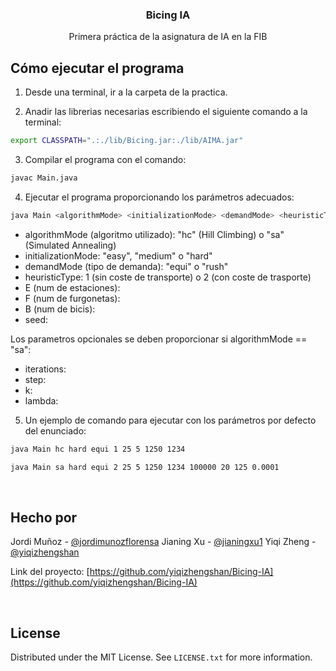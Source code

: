 <div align="center">

  <h3 align="center">Bicing IA</h3>

  <p align="center">
    Primera práctica de la asignatura de IA en la FIB
  </p>

</div>



## Cómo ejecutar el programa

1. Desde una terminal, ir a la carpeta de la practica.

2. Anadir las librerias necesarias escribiendo el siguiente comando a la terminal:
  ```sh
  export CLASSPATH=".:./lib/Bicing.jar:./lib/AIMA.jar"
  ```

3. Compilar el programa con el comando:
  ```sh
  javac Main.java
  ```

4. Ejecutar el programa proporcionando los parámetros adecuados:
  ```sh
  java Main <algorithmMode> <initializationMode> <demandMode> <heuristicType> <E> <F> <B> <seed> [<iterations> <step> <k> <lambda>]
  ```

  * algorithmMode (algoritmo utilizado): "hc" (Hill Climbing) o "sa" (Simulated Annealing)
  * initializationMode: "easy", "medium" o "hard"
  * demandMode (tipo de demanda): "equi" o "rush"
  * heuristicType: 1 (sin coste de transporte) o 2 (con coste de trasporte)
  * E (num de estaciones): <entero positivo>
  * F (num de furgonetas): <entero positivo>
  * B (num de bicis): <entero positivo>
  * seed: <entero positivo>

  Los parametros opcionales se deben proporcionar si algorithmMode == "sa":
  * iterations: <entero positivo>
  * step: <entero positivo>
  * k: <entero positivo>
  * lambda: <double positivo>

5. Un ejemplo de comando para ejecutar con los parámetros por defecto del enunciado:
  ```sh
  java Main hc hard equi 1 25 5 1250 1234
  ```
  ```sh
  java Main sa hard equi 2 25 5 1250 1234 100000 20 125 0.0001
  ```
<br>

## Hecho por

Jordi Muñoz - [@jordimunozflorensa](https://github.com/jordimunozflorensa)
Jianing Xu - [@jianingxu1](https://github.com/jianingxu1)
Yiqi Zheng - [@yiqizhengshan](https://github.com/yiqizhengshan)

Link del proyecto: [https://github.com/yiqizhengshan/Bicing-IA](https://github.com/yiqizhengshan/Bicing-IA)

<br>

## License

Distributed under the MIT License. See `LICENSE.txt` for more information.

[Java-url]: https://dev.java/
[Java.com]: https://img.shields.io/badge/Java-ED8B00?style=for-the-badge&logo=openjdk&logoColor=white